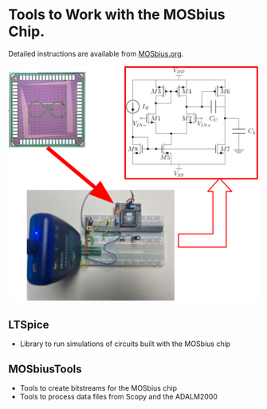# Tools to Work with the MOSbius Chip.  

Detailed instructions are available from [MOSbius.org](https://mosbius.org).

![](./fig/MOSbiusChip_overview_small.png)

## LTSpice
* Library to run simulations of circuits built with the MOSbius chip

## MOSbiusTools
* Tools to create bitstreams for the MOSbius chip
* Tools to process data files from Scopy and the ADALM2000

